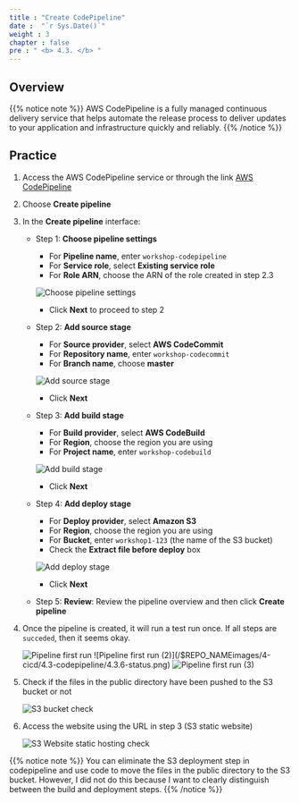 ```yaml
---
title : "Create CodePipeline"
date :  "`r Sys.Date()`" 
weight : 3
chapter : false
pre : " <b> 4.3. </b> "
---
```


## Overview

{{% notice note %}}
AWS CodePipeline is a fully managed continuous delivery service that helps automate the release process to deliver updates to your application and infrastructure quickly and reliably.
{{% /notice %}}

## Practice

1. Access the AWS CodePipeline service or through the link [AWS CodePipeline](https://console.aws.amazon.com/codesuite/codepipeline/pipelines)

2. Choose **Create pipeline**

3. In the **Create pipeline** interface:
   
    - Step 1: **Choose pipeline settings**
        - For **Pipeline name**, enter `workshop-codepipeline`
        - For **Service role**, select **Existing service role**
        - For **Role ARN**, choose the ARN of the role created in step 2.3
        
        ![Choose pipeline settings](/$REPO_NAMEimages/4-cicd/4.3-codepipeline/4.3.1-create.png)
        
        - Click **Next** to proceed to step 2

    - Step 2: **Add source stage**
        - For **Source provider**, select **AWS CodeCommit**
        - For **Repository name**, enter `workshop-codecommit`
        - For **Branch name**, choose **master**

        ![Add source stage](/$REPO_NAMEimages/4-cicd/4.3-codepipeline/4.3.2-create.png)

        - Click **Next**
    
    - Step 3: **Add build stage**
        - For **Build provider**, select **AWS CodeBuild**
        - For **Region**, choose the region you are using
        - For **Project name**, enter `workshop-codebuild`

        ![Add build stage](/$REPO_NAMEimages/4-cicd/4.3-codepipeline/4.3.3-create.png)

        - Click **Next**

    - Step 4: **Add deploy stage**
        - For **Deploy provider**, select **Amazon S3**
        - For **Region**, choose the region you are using
        - For **Bucket**, enter `workshop1-123` (the name of the S3 bucket)
        - Check the **Extract file before deploy** box

        ![Add deploy stage](/$REPO_NAMEimages/4-cicd/4.3-codepipeline/4.3.4-create.png)

        - Click **Next**

    - Step 5: **Review**: Review the pipeline overview and then click **Create pipeline**

4. Once the pipeline is created, it will run a test run once. If all steps are `succeded`, then it seems okay.

    ![Pipeline first run](/$REPO_NAMEimages/4-cicd/4.3-codepipeline/4.3.5-status.png)
    ![Pipeline first run (2)](/$REPO_NAMEimages/4-cicd/4.3-codepipeline/4.3.6-status.png)
    ![Pipeline first run (3)](/$REPO_NAMEimages/4-cicd/4.3-codepipeline/4.3.7-status.png)

5. Check if the files in the public directory have been pushed to the S3 bucket or not

    ![S3 bucket check](/$REPO_NAMEimages/4-cicd/4.3-codepipeline/4.3.8-s3-check.png)

6. Access the website using the URL in step 3 (S3 static website)

    ![S3 Website static hosting check](/$REPO_NAMEimages/4-cicd/4.3-codepipeline/4.3.9-web-check.png)

{{% notice note %}}
You can eliminate the S3 deployment step in codepipeline and use code to move the files in the public directory to the S3 bucket. However, I did not do this because I want to clearly distinguish between the build and deployment steps.
{{% /notice %}}